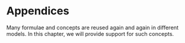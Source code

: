 # Appendices

Many formulae and concepts are reused again and again in different models. In this chapter, we will provide support for such concepts.
